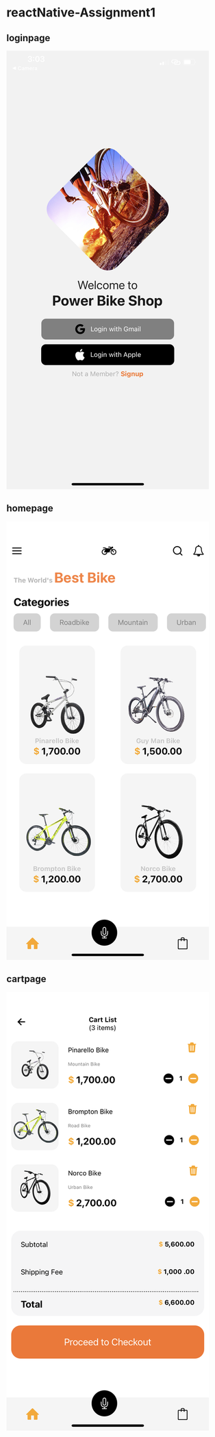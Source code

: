 # reactNative-Assignment1
## loginpage
![loginpage](https://github.com/topomar1/reactNative-Assignment1/blob/master/screenshot/IMG_1761.PNG)
## homepage
![homepage](https://github.com/topomar1/reactNative-Assignment1/blob/master/screenshot/IMG_1762.PNG)
## cartpage
![cartpage](https://github.com/topomar1/reactNative-Assignment1/blob/master/screenshot/IMG_1763.PNG)
